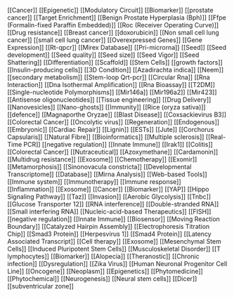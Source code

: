 [[Cancer]]
[[Epigenetic]]
[[Modulatory Circuit]]
[[Biomarker]]
[[prostate cancer]]
[[Target Enrichment]]
[[Benign Prostate Hyperplasia (Bph)]]
[[Ffpe (Formalin-fixed Paraffin Embedded)]]
[[Roc (Receiver Operating Curve)]]
[[Drug resistance]]
[[Breast cancer]]
[[doxorubicin]]
[[Non small cell lung cancer]]
[[small cell lung cancer]]
[[Overexpressed Genes]]
[[Gene Expression]]
[[Rt-qpcr]]
[[Mirex Database]]
[[Pri-microrna]]
[[Seed]]
[[Seed development]]
[[Seed quality]]
[[Seed size]]
[[Seed Vigor]]
[[Seed Shattering]]
[[Differentiation]]
[[Scaffold]]
[[Stem Cells]]
[[growth factors]]
[[Insulin-producing cells]]
[[3D Condition]]
[[Azadirachta indica]]
[[Neem]]
[[secondary metabolism]]
[[Stem-loop Qrt-pcr]]
[[Circular Rna]]
[[Rna Interaction]]
[[Dna Isothermal Amplification]]
[[Rna Bioassay]]
[[T2DM]]
[[Single-nucleotide Polymorphisms]]
[[Mir146a]]
[[Mir196a2]]
[[Mir423]]
[[Antisense oligonucleotides]]
[[Tissue engineering]]
[[Drug Delivery]]
[[Nanovesicles]]
[[Nano-ghosts]]
[[Immunity]]
[[Rice (oryza sativa)]]
[[defence]]
[[Magnaporthe Oryzae]]
[[Blast Disease]]
[[Coxsackievirus B3]]
[[Colorectal Cancer]]
[[Oncolytic virus]]
[[Regeneration]]
[[Endogenous]]
[[Embryonic]]
[[Cardiac Repair]]
[[Lignin]]
[[ESTs]]
[[Jute]]
[[Corchorus Capsularis]]
[[Natural Fibre]]
[[Bioinformatics]]
[[Multiple sclerosis]]
[[Real-Time PCR]]
[[negative regulation]]
[[Innate Immune]]
[[Irak1]]
[[Colitis]]
[[Colorectal Cancer]]
[[Nutraceutical]]
[[Azoxymethane]]
[[Cardamonin]]
[[Multidrug resistance]]
[[Exosome]]
[[Chemotherapy]]
[[Exomir]]
[[Metamorphosis]]
[[Sinonovacula constricta]]
[[Developmental Transcriptome]]
[[Database]]
[[Mirna Analysis]]
[[Web-based Tools]]
[[Immune system]]
[[Immunotherapy]]
[[Immune response]]
[[Inflammation]]
[[Exosome]]
[[Cancer]]
[[Biomarker]]
[[YAP]]
[[Hippo Signaling Pathway]]
[[Taz]]
[[Invasion]]
[[Aerobic Glycolysis]]
[[Tnbc]]
[[Glucose Transporter 12]]
[[RNA interference]]
[[Double-stranded RNA]]
[[Small interfering RNA]]
[[Nucleic-acid-based Therapeutics]]
[[FISH]]
[[negative regulation]]
[[Innate Immune]]
[[Biosensor]]
[[Moving Reaction Boundary]]
[[Catalyzed Hairpin Assembly]]
[[Electrophoresis Titration Chip]]
[[Smad3 Protein]]
[[Herpesvirus 1]]
[[Smad4 Protein]]
[[Latency Associated Transcript]]
[[Cell therapy]]
[[Exosome]]
[[Mesenchymal Stem Cells]]
[[Induced Pluripotent Stem Cells]]
[[Musculoskeletal Disorder]]
[[T lymphocytes]]
[[Biomarker]]
[[Alopecia]]
[[Theranostic]]
[[Chronic infection]]
[[Dysregulation]]
[[Zika Virus]]
[[Human Neuronal Progenitor Cell Line]]
[[Oncogene]]
[[Neoplasm]]
[[Epigenetics]]
[[Phytomedicine]]
[[Phytochemical]]
[[Neurogenesis]]
[[Neural stem cells]]
[[Dicer]]
[[subventricular zone]]
